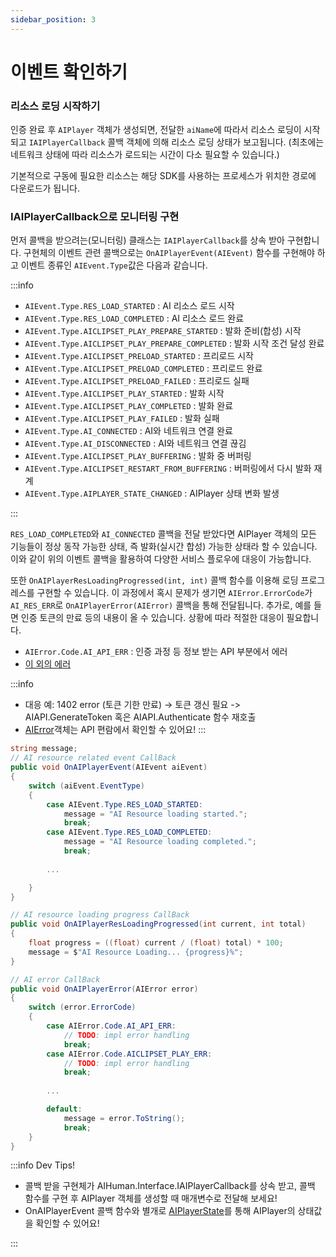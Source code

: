 ```yaml
---
sidebar_position: 3
---
```


# 이벤트 확인하기

### 리소스 로딩 시작하기

인증 완료 후 `AIPlayer` 객체가 생성되면, 전달한 `aiName`에 따라서 리소스 로딩이 시작되고 `IAIPlayerCallback` 콜백 객체에 의해 리소스 로딩 상태가 보고됩니다. (최초에는 네트워크 상태에 따라 리소스가 로드되는 시간이 다소 필요할 수 있습니다.)

기본적으로 구동에 필요한 리소스는 해당 SDK를 사용하는 프로세스가 위치한 경로에 다운로드가 됩니다.

### IAIPlayerCallback으로 모니터링 구현

먼저 콜백을 받으려는(모니터링) 클래스는 `IAIPlayerCallback`를 상속 받아 구현합니다. 구현체의 이벤트 관련 콜백으로는 `OnAIPlayerEvent(AIEvent)` 함수를 구현해야 하고 이벤트 종류인 `AIEvent.Type`값은 다음과 같습니다.

:::info

- `AIEvent.Type.RES_LOAD_STARTED` : AI 리소스 로드 시작  
- `AIEvent.Type.RES_LOAD_COMPLETED` : AI 리소스 로드 완료  
- `AIEvent.Type.AICLIPSET_PLAY_PREPARE_STARTED` : 발화 준비(합성) 시작  
- `AIEvent.Type.AICLIPSET_PLAY_PREPARE_COMPLETED` : 발화 시작 조건 달성 완료  
- `AIEvent.Type.AICLIPSET_PRELOAD_STARTED` : 프리로드 시작  
- `AIEvent.Type.AICLIPSET_PRELOAD_COMPLETED` : 프리로드 완료  
- `AIEvent.Type.AICLIPSET_PRELOAD_FAILED` : 프리로드 실패  
- `AIEvent.Type.AICLIPSET_PLAY_STARTED` : 발화 시작  
- `AIEvent.Type.AICLIPSET_PLAY_COMPLETED` : 발화 완료  
- `AIEvent.Type.AICLIPSET_PLAY_FAILED` : 발화 실패  
- `AIEvent.Type.AI_CONNECTED` : AI와 네트워크 연결 완료  
- `AIEvent.Type.AI_DISCONNECTED` : AI와 네트워크 연결 끊김  
- `AIEvent.Type.AICLIPSET_PLAY_BUFFERING` : 발화 중 버퍼링  
- `AIEvent.Type.AICLIPSET_RESTART_FROM_BUFFERING` : 버퍼링에서 다시 발화 재계  
- `AIEvent.Type.AIPLAYER_STATE_CHANGED` : AIPlayer 상태 변화 발생  

:::

`RES_LOAD_COMPLETED`와 `AI_CONNECTED` 콜백을 전달 받았다면 AIPlayer 객체의 모든 기능들이 정상 동작 가능한 상태, 즉 발화(실시간 합성) 가능한 상태라 할 수 있습니다.  
이와 같이 위의 이벤트 콜백을 활용하여 다양한 서비스 플로우에 대응이 가능합니다.

또한 `OnAIPlayerResLoadingProgressed(int, int)` 콜백 함수를 이용해 로딩 프로그레스를 구현할 수 있습니다.
이 과정에서 혹시 문제가 생기면 `AIError.ErrorCode`가 `AI_RES_ERR`로 `OnAIPlayerError(AIError)` 콜백을 통해 전달됩니다. 추가로, 예를 들면 인증 토큰의 만료 등의 내용이 올 수 있습니다. 상황에 따라 적절한 대응이 필요합니다.

- `AIError.Code.AI_API_ERR` : 인증 과정 등 정보 받는 API 부분에서 에러
- [이 외의 에러](../../../aihuman/windows-sdk/aiplayer/errors)

:::info  
- 대응 예: 1402 error (토큰 기한 만료) -> 토큰 갱신 필요 -> AIAPI.GenerateToken 혹은 AIAPI.Authenticate 함수 재호출
- [AIError](../../../aihuman/windows-sdk/apis/aierror)객체는 API 편람에서 확인할 수 있어요!
:::

```csharp
string message;
// AI resource related event CallBack
public void OnAIPlayerEvent(AIEvent aiEvent)
{
    switch (aiEvent.EventType)
    {
        case AIEvent.Type.RES_LOAD_STARTED:
            message = "AI Resource loading started.";
            break;
        case AIEvent.Type.RES_LOAD_COMPLETED:
            message = "AI Resource loading completed.";
            break;
        
        ...

    }
}

// AI resource loading progress CallBack
public void OnAIPlayerResLoadingProgressed(int current, int total)
{
    float progress = ((float) current / (float) total) * 100;
    message = $"AI Resource Loading... {progress}%";
}

// AI error CallBack
public void OnAIPlayerError(AIError error)
{
    switch (error.ErrorCode)
    {
        case AIError.Code.AI_API_ERR:
            // TODO: impl error handling
            break;
        case AIError.Code.AICLIPSET_PLAY_ERR:
            // TODO: impl error handling
            break;
        
        ...

        default:
            message = error.ToString();
            break;
    }
}
```

:::info Dev Tips!

- 콜백 받을 구현체가 AIHuman.Interface.IAIPlayerCallback를 상속 받고, 콜백 함수를 구현 후 AIPlayer 객체를 생성할 때 매개변수로 전달해 보세요!
- OnAIPlayerEvent 콜백 함수와 별개로 [AIPlayerState](../../../aihuman/windows-sdk/apis/aiplayerstate)를 통해 AIPlayer의 상태값을 확인할 수 있어요!

:::
